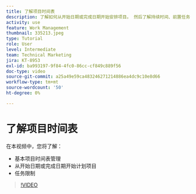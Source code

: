 ```yaml
---
title: 了解项目时间表
description: 了解如何从开始日期或完成日期开始安排项目。 然后了解持续时间、前置任务以及任务限制如何影响项目计划。
activity: use
feature: Work Management
thumbnail: 335213.jpeg
type: Tutorial
role: User
level: Intermediate
team: Technical Marketing
jira: KT-8953
exl-id: ba993197-9f84-4fc0-86cc-cf849c889f56
doc-type: video
source-git-commit: a25a49e59ca483246271214886ea4dc9c10e8d66
workflow-type: tm+mt
source-wordcount: '50'
ht-degree: 0%

---
```


# 了解项目时间表

在本视频中，您将了解：

* 基本项目时间表管理
* 从开始日期或完成日期开始计划项目
* 任务限制

>[!VIDEO](https://video.tv.adobe.com/v/335213/?quality=12&learn=on)
